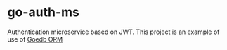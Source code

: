 # go-auth-ms
Authentication microservice based on JWT. This project is an example of use of [Goedb ORM](https://github.com/plopezm/goedb)
